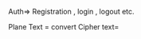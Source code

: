 
Auth=> Registration , login , logout etc.




<!-- Bi directional -->

<!-- Password Encripstion -->
Plane Text = convert
Cipher text=
<!-- Decription vice versa -->

<!-- Hashing - uni directional process -->

